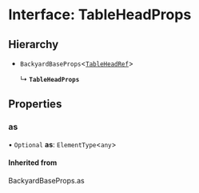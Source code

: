 # Interface: TableHeadProps

## Hierarchy

- `BackyardBaseProps`<[`TableHeadRef`](../README.md#tableheadref)\>

  ↳ **`TableHeadProps`**

## Properties

### as

• `Optional` **as**: `ElementType`<`any`\>

#### Inherited from

BackyardBaseProps.as
